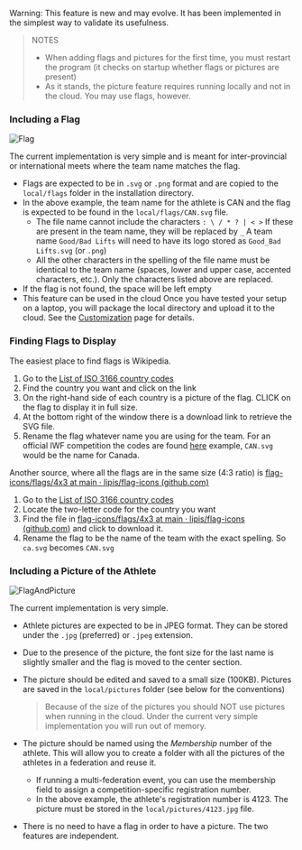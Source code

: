 Warning:  This feature is new and may evolve.  It has been implemented in the simplest way to validate its usefulness. 

> NOTES
>
> - When adding flags and pictures for the first time, you must restart the program (it checks on startup whether flags or pictures are present)
> - As it stands, the picture feature requires running locally and not in the cloud.  You may use flags, however.

### Including a Flag

![Flag](img/Displays/Flag.png)

The current implementation is very simple and is meant for inter-provincial or international meets where the team name matches the flag. 

- Flags are expected to be in `.svg` or `.png` format and are copied to the  `local/flags` folder in the installation directory.
- In the above example, the team name for the athlete is CAN and the flag is expected to be found in the `local/flags/CAN.svg` file.  
  - The file name cannot include the characters `: \ / * ? | < >`  If these are present in the team name, they will be replaced by `_`    A team name `Good/Bad Lifts` will need to have its logo stored as `Good_Bad Lifts.svg` (or `.png`)
  - All the other characters in the spelling of the file name must be identical to the team name (spaces, lower and upper case, accented characters, etc.).  Only the characters listed above are replaced.
- If the flag is not found, the space will be left empty
- This feature can be used in the cloud  Once you have tested your setup on a laptop, you will package the local directory and upload it to the cloud.  See the [Customization](Customization) page for details.

### Finding Flags to Display

The easiest place to find flags is Wikipedia.

1. Go to the [List of ISO 3166 country codes](https://en.wikipedia.org/w/index.php?title=List_of_ISO_3166_country_codes&oldid=1119572367)
2. Find the country you want and click on the link
3. On the right-hand side of each country is a picture of the flag. CLICK on the flag to display it in full size.
4. At the bottom right of the window there is a download link to retrieve the SVG file.
5. Rename the flag whatever name you are using for the team.  For an official IWF competition the codes are found [here](https://iwf.sport/focus-on-iwf/federations/) example, `CAN.svg` would be the name for Canada. 

Another source, where all the flags are in the same size (4:3 ratio) is [flag-icons/flags/4x3 at main · lipis/flag-icons (github.com)](https://github.com/lipis/flag-icons/tree/main/flags/4x3)

1. Go to the [List of ISO 3166 country codes](https://en.wikipedia.org/w/index.php?title=List_of_ISO_3166_country_codes&oldid=1119572367)
2. Locate the two-letter code for the country you want
3. Find the file in [flag-icons/flags/4x3 at main · lipis/flag-icons (github.com)](https://github.com/lipis/flag-icons/tree/main/flags/4x3) and click to download it.
4. Rename the flag to be the name of the team with the exact spelling.  So `ca.svg` becomes `CAN.svg`

### Including a Picture of the Athlete

![FlagAndPicture](img/Displays/FlagAndPicture.png)

The current implementation is very simple.

- Athlete pictures are expected to be in JPEG format.  They can be stored under the `.jpg` (preferred) or `.jpeg` extension.

- Due to the presence of the picture, the font size for the last name is slightly smaller and the flag is moved to the center section.

- The picture should be edited and saved to a small size (100KB).  Pictures are saved in the `local/pictures` folder (see below for the conventions)

  > Because of the size of the pictures you should NOT use pictures when running in the cloud.  Under the current very simple implementation you will run out of memory.

- The picture should be named using the *Membership* number of the athlete.  This will allow you to create a folder with all the pictures of the athletes in a federation and reuse it.

  - If running a multi-federation event, you can use the membership field to assign a competition-specific registration number.
  - In the above example, the athlete's registration number is 4123.  The picture must be stored in the `local/pictures/4123.jpg` file.

- There is no need to have a flag in order to have a picture.  The two features are independent.